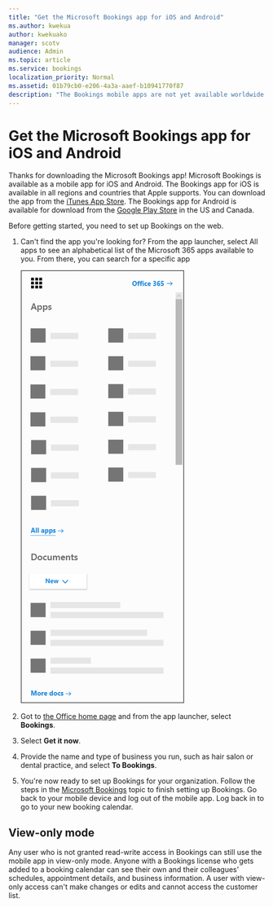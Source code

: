 ```yaml
---
title: "Get the Microsoft Bookings app for iOS and Android"
ms.author: kwekua
author: kwekuako
manager: scotv
audience: Admin
ms.topic: article
ms.service: bookings
localization_priority: Normal
ms.assetid: 01b79cb0-e206-4a3a-aaef-b10941770f87
description: "The Bookings mobile apps are not yet available worldwide. This article lists those locales where the apps are available now."
---
```


# Get the Microsoft Bookings app for iOS and Android

Thanks for downloading the Microsoft Bookings app! Microsoft Bookings is available as a mobile app for iOS and Android. The Bookings app for iOS is available in all regions and countries that Apple supports. You can download the app from the [iTunes App Store](https://apps.apple.com/app/microsoft-bookings/id1065657468). The Bookings app for Android is available for download from the [Google Play Store](https://play.google.com/store/apps/details?id=com.microsoft.exchange.bookings) in the US and Canada.

Before getting started, you need to set up Bookings on the web.

1. Can't find the app you're looking for? From the app launcher, select All apps to see an alphabetical list of the Microsoft 365 apps available to you. From there, you can search for a specific app

   ![Image of app launcher.](../media/bookings-all-apps-launcher.png)

2. Got to [the Office home page](https://office.com) and from the app launcher, select **Bookings**.

3. Select **Get it now**.

4. Provide the name and type of business you run, such as hair salon or dental practice, and select **To Bookings**.

5. You're now ready to set up Bookings for your organization. Follow the steps in the [Microsoft Bookings](bookings-overview.md) topic to finish setting up Bookings. Go back to your mobile device and log out of the mobile app. Log back in to go to your new booking calendar.

## View-only mode

Any user who is not granted read-write access in Bookings can still use the mobile app in view-only mode. Anyone with a Bookings license who gets added to a booking calendar can see their own and their colleagues’ schedules, appointment details, and business information. A user with view-only access can't make changes or edits and cannot access the customer list.
